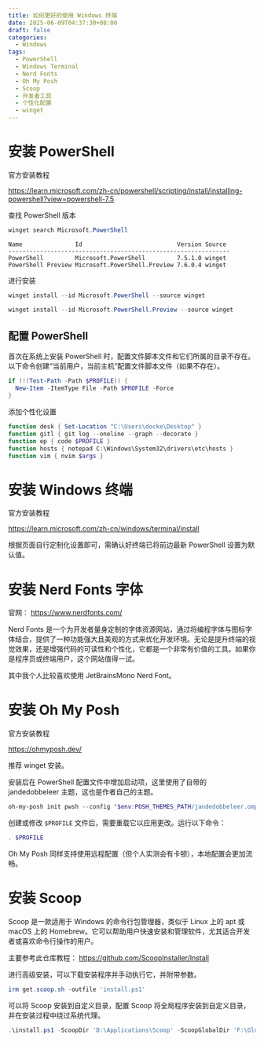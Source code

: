 ```yaml
---
title: 如何更好的使用 Windows 终端
date: 2025-06-09T04:37:30+08:00
draft: false
categories:
  - Windows
tags:
  - PowerShell
  - Windows Terminal
  - Nerd Fonts
  - Oh My Posh
  - Scoop
  - 开发者工具
  - 个性化配置
  - winget
---
```


# 安装 PowerShell

官方安装教程

https://learn.microsoft.com/zh-cn/powershell/scripting/install/installing-powershell?view=powershell-7.5

查找 PowerShell 版本

```PowerShell
winget search Microsoft.PowerShell
```

```Output
Name               Id                           Version Source
---------------------------------------------------------------
PowerShell         Microsoft.PowerShell         7.5.1.0 winget
PowerShell Preview Microsoft.PowerShell.Preview 7.6.0.4 winget
```

进行安装

```PowerShell
winget install --id Microsoft.PowerShell --source winget
```

```PowerShell
winget install --id Microsoft.PowerShell.Preview --source winget
```

## 配置 PowerShell

首次在系统上安装 PowerShell 时，配置文件脚本文件和它们所属的目录不存在。 以下命令创建“当前用户，当前主机”配置文件脚本文件（如果不存在）。

```PowerShell
if (!(Test-Path -Path $PROFILE)) {
  New-Item -ItemType File -Path $PROFILE -Force
}
```

添加个性化设置

```ps1
function desk { Set-Location "C:\Users\docke\Desktop" }
function gitl { git log --oneline --graph --decorate }
function ep { code $PROFILE }
function hosts { notepad C:\Windows\System32\drivers\etc\hosts }
function vim { nvim $args }
```

# 安装 Windows 终端

官方安装教程

https://learn.microsoft.com/zh-cn/windows/terminal/install

根据页面自行定制化设置即可，需确认好终端已将前边最新 PowerShell 设置为默认值。

# 安装 Nerd Fonts 字体

官网： https://www.nerdfonts.com/

Nerd Fonts 是一个为开发者量身定制的字体资源网站，通过将编程字体与图标字体结合，提供了一种功能强大且美观的方式来优化开发环境。无论是提升终端的视觉效果，还是增强代码的可读性和个性化，它都是一个非常有价值的工具。如果你是程序员或终端用户，这个网站值得一试。

其中我个人比较喜欢使用 JetBrainsMono Nerd Font。

# 安装 Oh My Posh

官方安装教程

https://ohmyposh.dev/

推荐 winget 安装。

安装后在 PowerShell 配置文件中增加启动项，这里使用了自带的 jandedobbeleer 主题，这也是作者自己的主题。

```ps1
oh-my-posh init pwsh --config "$env:POSH_THEMES_PATH/jandedobbeleer.omp.json" | Invoke-Expression
```

创建或修改 `$PROFILE` 文件后，需要重载它以应用更改。运行以下命令：

```PowerShell
. $PROFILE
```

Oh My Posh 同样支持使用远程配置（但个人实测会有卡顿），本地配置会更加流畅。

# 安装 Scoop

Scoop 是一款适用于 Windows 的命令行包管理器，类似于 Linux 上的 apt 或 macOS 上的 Homebrew。它可以帮助用户快速安装和管理软件，尤其适合开发者或喜欢命令行操作的用户。

主要参考此仓库教程： https://github.com/ScoopInstaller/Install

进行高级安装，可以下载安装程序并手动执行它，并附带参数。

```PowerShell
irm get.scoop.sh -outfile 'install.ps1'
```

可以将 Scoop 安装到自定义目录，配置 Scoop 将全局程序安装到自定义目录，并在安装过程中绕过系统代理。

```powershell
.\install.ps1 -ScoopDir 'D:\Applications\Scoop' -ScoopGlobalDir 'F:\GlobalScoopApps' -NoProxy
```
